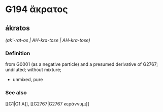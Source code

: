 # G194 ἄκρατος

## ákratos

_(ak'-rat-os | AH-kra-tose | AH-kra-tose)_

### Definition

from G0001 (as a negative particle) and a presumed derivative of G2767; undiluted; without mixture; 

- unmixed, pure

### See also

[[G1|G1 Α]], [[G2767|G2767 κεράννυμι]]
